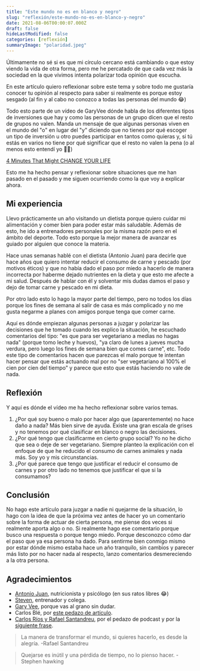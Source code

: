 ```yaml
---
title: "Este mundo no es en blanco y negro"
slug: "reflexión/este-mundo-no-es-en-blanco-y-negro"
date: 2021-08-06T00:00:07.000Z
draft: false
hideLastModified: false
categories: [reflexión]
summaryImage: "polaridad.jpeg"
---
```


Últimamente no sé si es que mi círculo cercano está cambiando o que estoy viendo la vida de otra forma, pero me he percatado de que cada vez más la sociedad en la que vivimos intenta polarizar toda opinión que escucha.

En este artículo quiero reflexionar sobre este tema y sobre todo me gustaría conocer tu opinión al respecto para saber si realmente es porque estoy sesgado (al fin y al cabo no conozco a todas las personas del mundo 😂)

Todo esto parte de un vídeo de GaryVee dónde habla de los diferentes tipos de inversiones que hay y como las personas de un grupo dicen que el resto de grupos no valen. Manda un mensaje de que algunas personas viven en el mundo del "o" en lugar del "y" diciendo que no tienes por qué escoger un tipo de inversión u otro puedes participar en tantos como quieras y, si tú estás en varios no tiene por qué significar que el resto no valen la pena (o al menos esto entendí yo 🤷‍♀️)

[4 Minutes That Might CHANGE YOUR LIFE](https://youtu.be/ffI_p11IPQo)

Esto me ha hecho pensar y reflexionar sobre situaciones que me han pasado en el pasado y me siguen ocurriendo como la que voy a explicar ahora.

## Mi experiencia

Llevo prácticamente un año visitando un dietista porque quiero cuidar mi alimentación y comer bien para poder estar más saludable. Además de esto, he ido a entrenadores personales por la misma razón pero en el ámbito del deporte. Todo esto porque la mejor manera de avanzar es guiado por alguien que conoce la materia.

Hace unas semanas hablé con el dietista (Antonio Juan) para decirle que hace años que quiero intentar reducir el consumo de carne y pescado (por motivos éticos) y que no había dado el paso por miedo a hacerlo de manera incorrecta por haberme dejado nutrientes en la dieta y que esto me afecte a mi salud. Después de hablar con él y solventar mis dudas damos el paso y dejo de tomar carne y pescado en mi dieta.

Por otro lado esto lo hago la mayor parte del tiempo, pero no todos los días porque los fines de semana al salir de casa es más complicado y no me gusta negarme a planes con amigos porque tenga que comer carne.

Aquí es dónde empiezan algunas personas a juzgar y polarizar las decisiones que he tomado cuando les explico la situación, he escuchado comentarios del tipo: "es que para ser vegetariano a medias no hagas nada" (porque tomo leche y huevos), "ya claro de lunes a jueves mucha verdura, pero luego los fines de semana bien que comes carne", etc. Todo este tipo de comentarios hacen que parezcas el malo porque te intentan hacer pensar que estás actuando mal por no "ser vegetariano al 100% el cien por cien del tiempo" y parece que esto que estás haciendo no vale de nada.

## Reflexión

Y aquí es dónde el vídeo me ha hecho reflexionar sobre varios temas.

1. ¿Por qué soy bueno o malo por hacer algo que (aparentemente) no hace daño a nada? Más bien sirve de ayuda. Existe una gran escala de grises y no tenemos por qué clasificar en blanco o negro las decisiones.
2. ¿Por qué tengo que clasificarme en cierto grupo social? Yo no he dicho que sea o deje de ser vegetariano. Siempre planteo la explicación con el enfoque de que he reducido el consumo de carnes animales y nada más. Soy yo y mis circunstancias.
3. ¿Por qué parece que tengo que justificar el reducir el consumo de carnes y por otro lado no tenemos que justificar el que si la consumamos?

## Conclusión

No hago este artículo para juzgar a nadie ni quejarme de la situación, lo hago con la idea de que la próxima vez antes de hacer yo un comentario sobre la forma de actuar de cierta persona, me piense dos veces si realmente aporta algo o no. Si realmente hago ese comentario porque busco una respuesta o porque tengo miedo. Porque desconozco cómo dar el paso que ya esa persona ha dado. Para sentirme bien conmigo mismo por estar dónde mismo estaba hace un año tranquilo, sin cambios y parecer más listo por no hacer nada al respecto, lanzo comentarios desmereciendo a la otra persona.

## Agradecimientos

- [Antonio Juan](https://www.instagram.com/antoniojuan_nutricionista/), nutricionista y psicólogo (en sus ratos libres 😂)
- [Steven](https://www.instagram.com/fitnesstimepersonaltraining/), entrenador y colega.
- [Gary Vee](https://www.youtube.com/c/garyvee/featured), porque vas al grano sin dudar.
- Carlos Blé, por [este pedazo de artículo](https://www.carlosble.com/2019/01/veganismo-y-carnismo-siendo-sincero/?lang=es).
- [Carlos Ríos y Rafael Santandreu](https://go.ivoox.com/rf/70326320), por el pedazo de podcast y por la [siguiente frase](https://www.ivoox.com/como-te-hablas-a-ti-mismo-audios-mp3_rf_70326320_1.html?ts=1786).

> La manera de transformar el mundo, si quieres hacerlo, es desde la alegría. -Rafael Santandreu

> Quejarse es inútil y una pérdida de tiempo, no lo pienso hacer. -Stephen hawking
